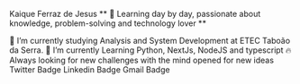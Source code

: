 Kaique Ferraz de Jesus
** 🌟 Learning day by day, passionate about knowledge, problem-solving and technology lover **

📕 I’m currently studying Analysis and System Development at ETEC Taboão da Serra.
🔮 I’m currently Learning Python, NextJs, NodeJS and typescript
🔥 Always looking for new challenges with the mind opened for new ideas
Twitter Badge
Linkedin Badge
Gmail Badge
